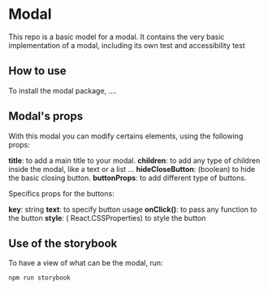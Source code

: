 # Modal

This repo is a basic model for a modal.
It contains the very basic implementation of a modal, including its own test and accessibility test

## How to use

To install the modal package, ....

## Modal's props

With this modal you can modify certains elements, using the following props:

**title**: to add a main title to your modal.
**children**: to add any type of children inside the modal, like a text or a list ...
**hideCloseButton**: (boolean) to hide the basic closing button.
**buttonProps**: to add different type of buttons.

Specifics props for the buttons:

**key**: string
**text**: to specify button usage
**onClick()**: to pass any function to the button
**style**: ( React.CSSProperties) to style the button

## Use of the storybook

To have a view of what can be the modal, run:

```
npm run storybook
```
